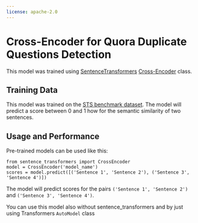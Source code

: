 ```yaml
---
license: apache-2.0
---
```

# Cross-Encoder for Quora Duplicate Questions Detection
This model was trained using [SentenceTransformers](https://sbert.net) [Cross-Encoder](https://www.sbert.net/examples/applications/cross-encoder/README.html) class.

## Training Data
This model was trained on the [STS benchmark dataset](http://ixa2.si.ehu.eus/stswiki/index.php/STSbenchmark). The model will predict a score between 0 and 1 how for the semantic similarity of two sentences. 


## Usage and Performance

Pre-trained models can be used like this:
```
from sentence_transformers import CrossEncoder
model = CrossEncoder('model_name')
scores = model.predict([('Sentence 1', 'Sentence 2'), ('Sentence 3', 'Sentence 4')])
```

The model will predict scores for the pairs `('Sentence 1', 'Sentence 2')` and `('Sentence 3', 'Sentence 4')`.

You can use this model also without sentence_transformers and by just using Transformers ``AutoModel`` class